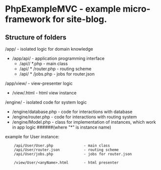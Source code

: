 PhpExampleMVC - example micro-framework for site-blog.
====================
Structure of folders
--------------------
/app/                             - isolated logic for domain knowledge
* /app/api/                       - application programming interface
    * /api// *.php                - main class
    * /api/ * /router.php         - routing scheme
    * /api/ * /jobs.php           - jobs for router.json

/app/view/                        - view-presenter logic
* /view/<anyName>.html            - html view instance

/engine/                          - isolated code for system logic
* /engine/database.php            - code for interactions with database
* /engine/router.php              - code for interactions with routing system
* /engine/Model.php               - class for implementation of instances, which work in app logic
######(where "*" is instance name)

example for User instance:

        /api/User/User.php              - main class
        /api/User/router.json           - routing scheme
        /api/User/jobs.php              - jobs for router.json

        /view/User/<anyName>.html       - html presenter